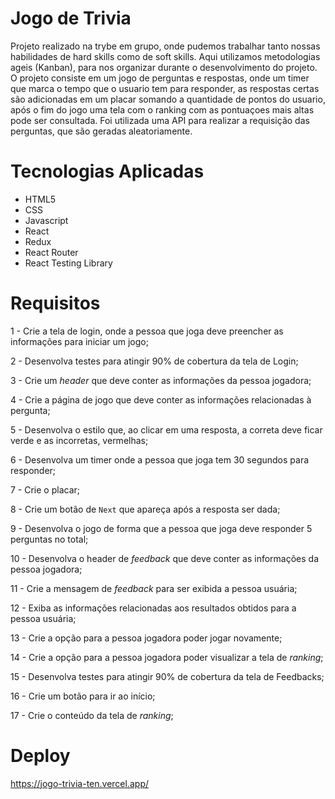 # Jogo de Trivia
Projeto realizado na trybe em grupo, onde pudemos trabalhar tanto nossas habilidades de hard skills como de soft skills. Aqui utilizamos metodologias ageis (Kanban), para nos organizar durante o desenvolvimento do projeto.
O projeto consiste em um jogo de perguntas e respostas, onde um timer que marca o tempo que o usuario tem para responder, as respostas certas são adicionadas em um placar somando a quantidade de pontos do usuario, após o fim do jogo uma tela com o ranking com as pontuaçoes mais altas pode ser consultada.
Foi utilizada uma API para realizar a requisição das perguntas, que são geradas aleatoriamente.

# Tecnologias Aplicadas

- HTML5
- CSS
- Javascript
- React
- Redux
- React Router
- React Testing Library

# Requisitos

1 -  Crie a tela de login, onde a pessoa que joga deve preencher as informações para iniciar um jogo;

2 - Desenvolva testes para atingir 90% de cobertura da tela de Login;

3 - Crie um _header_ que deve conter as informações da pessoa jogadora;

4 - Crie a página de jogo que deve conter as informações relacionadas à pergunta;

5 - Desenvolva o estilo que, ao clicar em uma resposta, a correta deve ficar verde e as incorretas, vermelhas;

6 - Desenvolva um timer onde a pessoa que joga tem 30 segundos para responder;

7 - Crie o placar;

8 - Crie um botão de `Next` que apareça após a resposta ser dada;

9 - Desenvolva o jogo de forma que a pessoa que joga deve responder 5 perguntas no total;

10 - Desenvolva o header de _feedback_ que deve conter as informações da pessoa jogadora;

11 - Crie a mensagem de _feedback_ para ser exibida a pessoa usuária;

12 -  Exiba as informações relacionadas aos resultados obtidos para a pessoa usuária;

13 - Crie a opção para a pessoa jogadora poder jogar novamente;

14 - Crie a opção para a pessoa jogadora poder visualizar a tela de _ranking_;

15 - Desenvolva testes para atingir 90% de cobertura da tela de Feedbacks;

16 - Crie um botão para ir ao início;

17 - Crie o conteúdo da tela de _ranking_;

# Deploy
https://jogo-trivia-ten.vercel.app/
